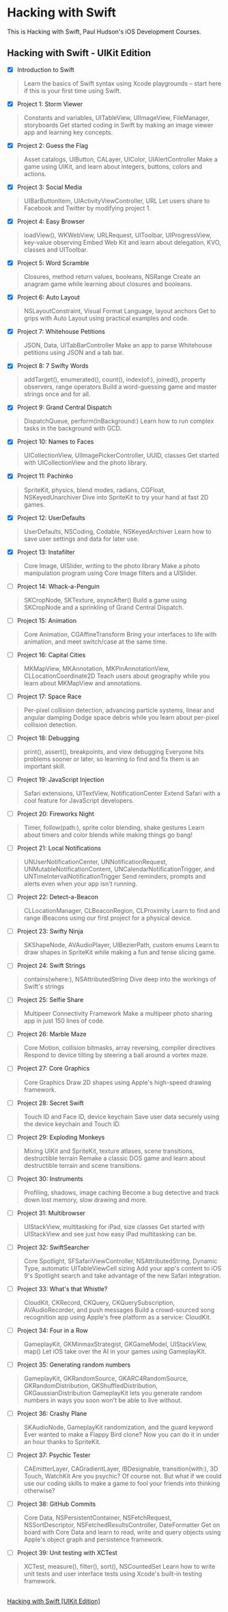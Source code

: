 # Hacking with Swift
This is Hacking with Swift, Paul Hudson's iOS Development Courses.

## Hacking with Swift - UIKit Edition

- [x] Introduction to Swift
> Learn the basics of Swift syntax using Xcode playgrounds – start here if this is your first time using Swift.

- [x] Project 1: Storm Viewer
> Constants and variables, UITableView, UIImageView, FileManager, storyboards
Get started coding in Swift by making an image viewer app and learning key concepts.

- [x] Project 2: Guess the Flag
> Asset catalogs, UIButton, CALayer, UIColor, UIAlertController
Make a game using UIKit, and learn about integers, buttons, colors and actions.

- [x] Project 3: Social Media
> UIBarButtonItem, UIActivityViewController, URL
Let users share to Facebook and Twitter by modifying project 1.

- [x] Project 4: Easy Browser
> loadView(), WKWebView, URLRequest, UIToolbar, UIProgressView, key-value observing
Embed Web Kit and learn about delegation, KVO, classes and UIToolbar.

- [x] Project 5: Word Scramble
> Closures, method return values, booleans, NSRange
Create an anagram game while learning about closures and booleans.

- [x] Project 6: Auto Layout
> NSLayoutConstraint, Visual Format Language, layout anchors
Get to grips with Auto Layout using practical examples and code.

- [x] Project 7: Whitehouse Petitions
> JSON, Data, UITabBarController
Make an app to parse Whitehouse petitions using JSON and a tab bar.

- [x] Project 8: 7 Swifty Words
> addTarget(), enumerated(), count(), index(of:), joined(), property observers, range operators
Build a word-guessing game and master strings once and for all.

- [x] Project 9: Grand Central Dispatch
> DispatchQueue, perform(inBackground:)
Learn how to run complex tasks in the background with GCD.

- [x] Project 10: Names to Faces
> UICollectionView, UIImagePickerController, UUID, classes
Get started with UICollectionView and the photo library.

- [x] Project 11: Pachinko
> SpriteKit, physics, blend modes, radians, CGFloat, NSKeyedUnarchiver
Dive into SpriteKit to try your hand at fast 2D games.

- [x] Project 12: UserDefaults
> UserDefaults, NSCoding, Codable, NSKeyedArchiver
Learn how to save user settings and data for later use.

- [x] Project 13: Instafilter
> Core Image, UISlider, writing to the photo library
Make a photo manipulation program using Core Image filters and a UISlider.

- [ ] Project 14: Whack-a-Penguin
> SKCropNode, SKTexture, asyncAfter()
Build a game using SKCropNode and a sprinkling of Grand Central Dispatch.

- [ ] Project 15: Animation
> Core Animation, CGAffineTransform
Bring your interfaces to life with animation, and meet switch/case at the same time.

- [ ] Project 16: Capital Cities
> MKMapView, MKAnnotation, MKPinAnnotationView, CLLocationCoordinate2D
Teach users about geography while you learn about MKMapView and annotations.

- [ ] Project 17: Space Race
> Per-pixel collision detection, advancing particle systems, linear and angular damping
Dodge space debris while you learn about per-pixel collision detection.

- [ ] Project 18: Debugging
> print(), assert(), breakpoints, and view debugging
Everyone hits problems sooner or later, so learning to find and fix them is an important skill.

- [ ] Project 19: JavaScript Injection
> Safari extensions, UITextView, NotificationCenter
Extend Safari with a cool feature for JavaScript developers.

- [ ] Project 20: Fireworks Night
> Timer, follow(path:), sprite color blending, shake gestures
Learn about timers and color blends while making things go bang!

- [ ] Project 21: Local Notifications
> UNUserNotificationCenter, UNNotificationRequest, UNMutableNotificationContent, UNCalendarNotificationTrigger, and UNTimeIntervalNotificationTrigger
Send reminders, prompts and alerts even when your app isn't running.

- [ ] Project 22: Detect-a-Beacon
> CLLocationManager, CLBeaconRegion, CLProximity
Learn to find and range iBeacons using our first project for a physical device.

- [ ] Project 23: Swifty Ninja
> SKShapeNode, AVAudioPlayer, UIBezierPath, custom enums
Learn to draw shapes in SpriteKit while making a fun and tense slicing game.

- [ ] Project 24: Swift Strings
> contains(where:), NSAttributedString
Dive deep into the workings of Swift's strings

- [ ] Project 25: Selfie Share
> Multipeer Connectivity Framework
Make a multipeer photo sharing app in just 150 lines of code.

- [ ] Project 26: Marble Maze
> Core Motion, collision bitmasks, array reversing, compiler directives
Respond to device tilting by steering a ball around a vortex maze.

- [ ] Project 27: Core Graphics
> Core Graphics
Draw 2D shapes using Apple's high-speed drawing framework.

- [ ] Project 28: Secret Swift
>Touch ID and Face ID, device keychain
Save user data securely using the device keychain and Touch ID.

- [ ] Project 29: Exploding Monkeys
> Mixing UIKit and SpriteKit, texture atlases, scene transitions, destructible terrain
Remake a classic DOS game and learn about destructible terrain and scene transitions.

- [ ] Project 30: Instruments
> Profiling, shadows, image caching
Become a bug detective and track down lost memory, slow drawing and more.

- [ ] Project 31: Multibrowser
> UIStackView, multitasking for iPad, size classes
Get started with UIStackView and see just how easy iPad multitasking can be.

- [ ] Project 32: SwiftSearcher
> Core Spotlight, SFSafariViewController, NSAttributedString, Dynamic Type, automatic UITableViewCell sizing
Add your app's content to iOS 9's Spotlight search and take advantage of the new Safari integration.

- [ ] Project 33: What's that Whistle?
> CloudKit, CKRecord, CKQuery, CKQuerySubscription, AVAudioRecorder, and push messages
Build a crowd-sourced song recognition app using Apple's free platform as a service: CloudKit.

- [ ] Project 34: Four in a Row
> GameplayKit, GKMinmaxStrategist, GKGameModel, UIStackView, map()
Let iOS take over the AI in your games using GameplayKit.

- [ ] Project 35: Generating random numbers
> GameplayKit, GKRandomSource, GKARC4RandomSource, GKRandomDistribution, GKShuffledDistribution, GKGaussianDistribution
GameplayKit lets you generate random numbers in ways you soon won't be able to live without.

- [ ] Project 36: Crashy Plane
> SKAudioNode, GameplayKit randomization, and the guard keyword
Ever wanted to make a Flappy Bird clone? Now you can do it in under an hour thanks to SpriteKit.

- [ ] Project 37: Psychic Tester
> CAEmitterLayer, CAGradientLayer, IBDesignable, transition(with:), 3D Touch, WatchKit
Are you psychic? Of course not. But what if we could use our coding skills to make a game to fool your friends into thinking otherwise?

- [ ] Project 38: GitHub Commits
> Core Data, NSPersistentContainer, NSFetchRequest, NSSortDescriptor, NSFetchedResultsController, DateFormatter
Get on board with Core Data and learn to read, write and query objects using Apple's object graph and persistence framework.

- [ ] Project 39: Unit testing with XCTest
> XCTest, measure(), filter(), sort(), NSCountedSet
Learn how to write unit tests and user interface tests using Xcode's built-in testing framework.

##
[Hacking with Swift [UIKit Edition]](https://www.hackingwithswift.com/read)
